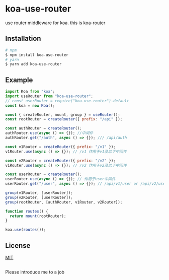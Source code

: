 # koa-use-router

use router middleware for koa. this is koa-router

## Installation

```bash
# npm
$ npm install koa-use-router
# yarn
$ yarn add koa-use-router
```

## Example

```js
import Koa from "koa";
import useRouter from "koa-use-router";
// const userRouter = require("koa-use-router").default
const koa = new Koa();

const { createRouter, mount, group } = useRouter();
const rootRouter = createRouter({ prefix: "/api" });

const authRouter = createRouter();
authRouter.use(async () => {}); //中间件
authRouter.get("/auth", async () => {}); /// /api/auth

const v1Router = createRouter({ prefix: "/v1" });
v1Router.use(async () => {}); // /v1 作用于v1及以下中间件

const v2Router = createRouter({ prefix: "/v2" });
v1Router.use(async () => {}); // /v2 作用于v2及以下中间件

const userRouter = createRouter();
userRouter.use(async () => {}); // 作用于user中间件
userRouter.get("/user", async () => {}); // /api/v1/user or /api/v2/user

group(v1Router, [userRouter]);
group(v2Router, [userRouter]);
group(rootRouter, [authRouter, v1Router, v2Router]);

function routes() {
  return mount(rootRouter);
}

koa.use(routes());
```

## License

[MIT](LICENSE)

##

Please introduce me to a job
